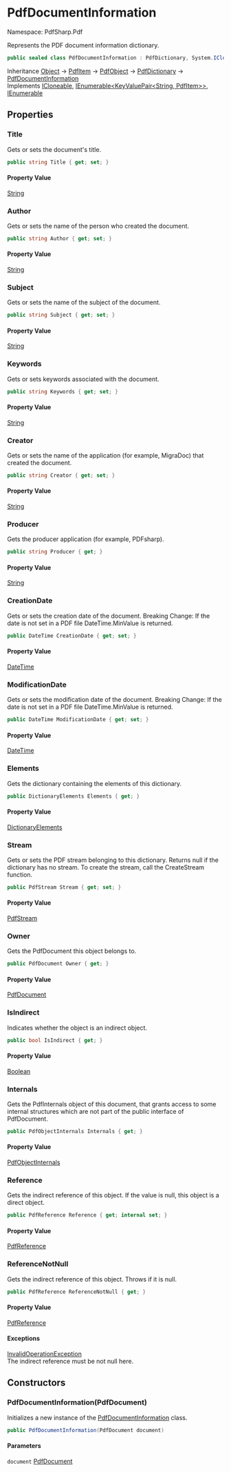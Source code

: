# PdfDocumentInformation

Namespace: PdfSharp.Pdf

Represents the PDF document information dictionary.

```csharp
public sealed class PdfDocumentInformation : PdfDictionary, System.ICloneable, System.Collections.Generic.IEnumerable`1[[System.Collections.Generic.KeyValuePair`2[[System.String, System.Private.CoreLib, Version=6.0.0.0, Culture=neutral, PublicKeyToken=7cec85d7bea7798e],[PdfSharp.Pdf.PdfItem, PdfSharp, Version=0.1.3.0, Culture=neutral, PublicKeyToken=null]], System.Private.CoreLib, Version=6.0.0.0, Culture=neutral, PublicKeyToken=7cec85d7bea7798e]], System.Collections.IEnumerable
```

Inheritance [Object](https://docs.microsoft.com/en-us/dotnet/api/system.object) → [PdfItem](./pdfsharp.pdf.pdfitem) → [PdfObject](./pdfsharp.pdf.pdfobject) → [PdfDictionary](./pdfsharp.pdf.pdfdictionary) → [PdfDocumentInformation](./pdfsharp.pdf.pdfdocumentinformation)<br>
Implements [ICloneable](https://docs.microsoft.com/en-us/dotnet/api/system.icloneable), [IEnumerable&lt;KeyValuePair&lt;String, PdfItem&gt;&gt;](https://docs.microsoft.com/en-us/dotnet/api/system.collections.generic.ienumerable-1), [IEnumerable](https://docs.microsoft.com/en-us/dotnet/api/system.collections.ienumerable)

## Properties

### **Title**

Gets or sets the document's title.

```csharp
public string Title { get; set; }
```

#### Property Value

[String](https://docs.microsoft.com/en-us/dotnet/api/system.string)<br>

### **Author**

Gets or sets the name of the person who created the document.

```csharp
public string Author { get; set; }
```

#### Property Value

[String](https://docs.microsoft.com/en-us/dotnet/api/system.string)<br>

### **Subject**

Gets or sets the name of the subject of the document.

```csharp
public string Subject { get; set; }
```

#### Property Value

[String](https://docs.microsoft.com/en-us/dotnet/api/system.string)<br>

### **Keywords**

Gets or sets keywords associated with the document.

```csharp
public string Keywords { get; set; }
```

#### Property Value

[String](https://docs.microsoft.com/en-us/dotnet/api/system.string)<br>

### **Creator**

Gets or sets the name of the application (for example, MigraDoc) that created the document.

```csharp
public string Creator { get; set; }
```

#### Property Value

[String](https://docs.microsoft.com/en-us/dotnet/api/system.string)<br>

### **Producer**

Gets the producer application (for example, PDFsharp).

```csharp
public string Producer { get; }
```

#### Property Value

[String](https://docs.microsoft.com/en-us/dotnet/api/system.string)<br>

### **CreationDate**

Gets or sets the creation date of the document.
 Breaking Change: If the date is not set in a PDF file DateTime.MinValue is returned.

```csharp
public DateTime CreationDate { get; set; }
```

#### Property Value

[DateTime](https://docs.microsoft.com/en-us/dotnet/api/system.datetime)<br>

### **ModificationDate**

Gets or sets the modification date of the document.
 Breaking Change: If the date is not set in a PDF file DateTime.MinValue is returned.

```csharp
public DateTime ModificationDate { get; set; }
```

#### Property Value

[DateTime](https://docs.microsoft.com/en-us/dotnet/api/system.datetime)<br>

### **Elements**

Gets the dictionary containing the elements of this dictionary.

```csharp
public DictionaryElements Elements { get; }
```

#### Property Value

[DictionaryElements](./pdfsharp.pdf.pdfdictionary.dictionaryelements)<br>

### **Stream**

Gets or sets the PDF stream belonging to this dictionary. Returns null if the dictionary has
 no stream. To create the stream, call the CreateStream function.

```csharp
public PdfStream Stream { get; set; }
```

#### Property Value

[PdfStream](./pdfsharp.pdf.pdfdictionary.pdfstream)<br>

### **Owner**

Gets the PdfDocument this object belongs to.

```csharp
public PdfDocument Owner { get; }
```

#### Property Value

[PdfDocument](./pdfsharp.pdf.pdfdocument)<br>

### **IsIndirect**

Indicates whether the object is an indirect object.

```csharp
public bool IsIndirect { get; }
```

#### Property Value

[Boolean](https://docs.microsoft.com/en-us/dotnet/api/system.boolean)<br>

### **Internals**

Gets the PdfInternals object of this document, that grants access to some internal structures
 which are not part of the public interface of PdfDocument.

```csharp
public PdfObjectInternals Internals { get; }
```

#### Property Value

[PdfObjectInternals](./pdfsharp.pdf.advanced.pdfobjectinternals)<br>

### **Reference**

Gets the indirect reference of this object. If the value is null, this object is a direct object.

```csharp
public PdfReference Reference { get; internal set; }
```

#### Property Value

[PdfReference](./pdfsharp.pdf.advanced.pdfreference)<br>

### **ReferenceNotNull**

Gets the indirect reference of this object. Throws if it is null.

```csharp
public PdfReference ReferenceNotNull { get; }
```

#### Property Value

[PdfReference](./pdfsharp.pdf.advanced.pdfreference)<br>

#### Exceptions

[InvalidOperationException](https://docs.microsoft.com/en-us/dotnet/api/system.invalidoperationexception)<br>
The indirect reference must be not null here.

## Constructors

### **PdfDocumentInformation(PdfDocument)**

Initializes a new instance of the [PdfDocumentInformation](./pdfsharp.pdf.pdfdocumentinformation) class.

```csharp
public PdfDocumentInformation(PdfDocument document)
```

#### Parameters

`document` [PdfDocument](./pdfsharp.pdf.pdfdocument)<br>
